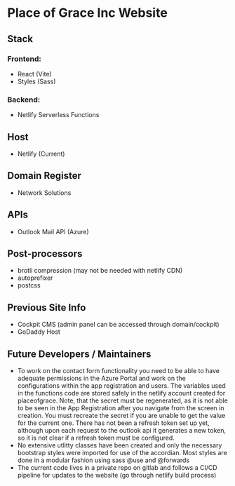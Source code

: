 # Place of Grace Inc Website

## Stack
### Frontend: 
- React (Vite)
- Styles (Sass)
### Backend:
- Netlify Serverless Functions

## Host
- Netlify (Current)

## Domain Register
- Network Solutions

## APIs
- Outlook Mail API (Azure)

## Post-processors
- brotli compression (may not be needed with netlify CDN)
- autoprefixer
- postcss


## Previous Site Info
- Cockpit CMS (admin panel can be accessed through domain/cockpit)
- GoDaddy Host 

## Future Developers / Maintainers

- To work on the contact form functionality you need to be able to have adequate permissions in the Azure Portal and work on the configurations within the app registration and users. The variables used in the functions code are stored safely in the netlify account created for placeofgrace. Note, that the secret must be regenerated, as it is not able to be seen in the App Registration after you navigate from the screen in creation. You must recreate the secret if you are unable to get the value for the current one. There has not been a refresh token set up yet, although upon each request to the outlook api it generates a new token, so it is not clear if a refresh token must be configured. 
- No extensive utlitty classes have been created and only the necessary bootstrap styles were imported for use of the accordian. Most styles are done in a modular fashion using sass @use and @forwards
- The current code lives in a private repo on gitlab and follows a CI/CD pipeline for updates to the website (go through netlify build process)
